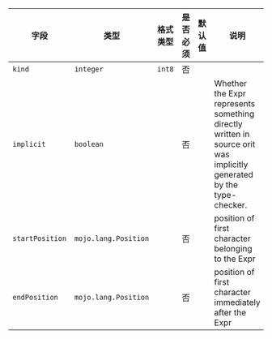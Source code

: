 | 字段 | 类型 | 格式类型 | 是否必须 | 默认值 | 说明 |
|---|---|---|---|---|---|
| `kind` | `integer` | `int8` | 否 |  |  |
| `implicit` | `boolean` |  | 否 |  | Whether the Expr represents something directly written in source orit was implicitly generated by the type-checker. |
| `startPosition` | `mojo.lang.Position` |  | 否 |  | position of first character belonging to the Expr |
| `endPosition` | `mojo.lang.Position` |  | 否 |  | position of first character immediately after the Expr |
